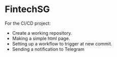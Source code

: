 # FintechSG

For the CI/CD project:
* Create a working repository.
* Making a simple html page.
* Setting up a workflow to trigger at new commit.
* Sending a notification to Telegram
